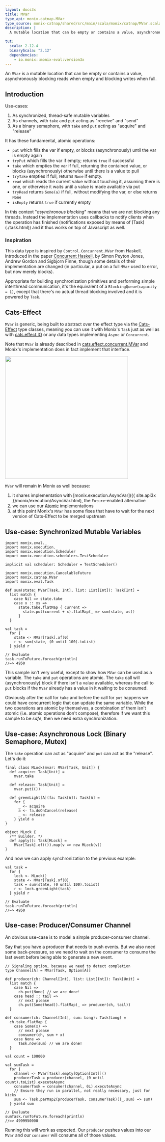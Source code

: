 ```yaml
---
layout: docs3x
title: MVar
type_api: monix.catnap.MVar
type_source: monix-catnap/shared/src/main/scala/monix/catnap/MVar.scala
description: |
  A mutable location that can be empty or contains a value, asynchronously blocking reads when empty and blocking writes when full.

tut:
  scala: 2.12.4
  binaryScala: "2.12"
  dependencies:
    - io.monix::monix-eval:version3x
---
```


An `MVar` is a mutable location that can be empty or contains a value,
asynchronously blocking reads when empty and blocking writes when full.

## Introduction

Use-cases:

1. As synchronized, thread-safe mutable variables
2. As channels, with `take` and `put` acting as "receive" and "send"
3. As a binary semaphore, with `take` and `put` acting as "acquire" and "release"

It has these fundamental, atomic operations:

- `put` which fills the var if empty, or blocks (asynchronously) until the var is empty again
- `tryPut` which fills the var if empty; returns `true` if successful
- `take` which empties the var if full, returning the contained value, or blocks (asynchronously) otherwise until there is a value to pull
- `tryTake` empties if full, returns `None` if empty.
- `read` which reads the current value without touching it, assuming there is one, or otherwise it waits until a value is made available via put
- `tryRead` returns `Some(a)` if full, without modifying the var, or else returns `None`
- `isEmpty` returns `true` if currently empty
    
<p class="extra" markdown='1'>
In this context "<i>asynchronous blocking</i>" means that we are not blocking
any threads. Instead the implementation uses callbacks to notify clients
when the operation has finished (notifications exposed by means of [Task](./task.html))
and it thus works on top of Javascript as well.
</p>

### Inspiration

This data type is inspired by `Control.Concurrent.MVar` from Haskell, introduced in the paper
[Concurrent Haskell](http://research.microsoft.com/~simonpj/papers/concurrent-haskell.ps.gz),
by Simon Peyton Jones, Andrew Gordon and Sigbjorn Finne, though some details of
their implementation are changed (in particular, a put on a full `MVar` used
to error, but now merely blocks).

Appropriate for building synchronization primitives and  performing simple
interthread communication, it's the equivalent of a `BlockingQueue(capacity = 1)`,
except that there's no actual thread blocking involved and it is powered by `Task`.

## Cats-Effect

`MVar` is generic, being built to abstract over the effect type via the
[Cats-Effect](https://typelevel.org/cats-effect/) type classes, meaning
you can use it with Monix's `Task` just as well as with 
[cats.effect.IO](https://typelevel.org/cats-effect/datatypes/io.html)
or any data types implementing `Async` or `Concurrent`.

Note that `MVar` is already described in
[cats.effect.concurrent.MVar](https://typelevel.org/cats-effect/concurrency/mvar.html)
and Monix's implementation does in fact implement that interface.

<a href="https://typelevel.org/cats-effect/concurrency/mvar.html" target="_blank" 
  title="cats.effect.concurrent.MVar" alt="cats.effect.concurrent.MVar">
  <img src="{{ site.url }}/public/images/concurrency-mvar.png" width="400" />
</a>

`MVar` will remain in Monix as well because:

1. it shares implementation with
   [monix.execution.AsyncVar]({{ site.api3x }}monix/execution/AsyncVar.html),
   the `Future`-enabled alternative
2. we can use our [Atomic](../execution/atomic.html) implementations
3. at this point Monix's `MVar` has some fixes that have to wait for
   the next version of Cats-Effect to be merged upstream

## Use-case: Synchronized Mutable Variables

```tut:invisible
import monix.eval._
import monix.execution._
import monix.execution.Scheduler
import monix.execution.schedulers.TestScheduler

implicit val scheduler: Scheduler = TestScheduler()
```

```tut:silent
import monix.execution.CancelableFuture
import monix.catnap.MVar
import monix.eval.Task

def sum(state: MVar[Task, Int], list: List[Int]): Task[Int] =
  list match {
    case Nil => state.take
    case x :: xs =>
      state.take.flatMap { current =>
        state.put(current + x).flatMap(_ => sum(state, xs))
      }
  }

val task = 
  for {
    state <- MVar[Task].of(0)
    r <- sum(state, (0 until 100).toList)
  } yield r

// Evaluate
task.runToFuture.foreach(println)
//=> 4950
```

This sample isn't very useful, except to show how `MVar` can be used
as a variable. The `take` and `put` operations are atomic.
The `take` call will (asynchronously) block if there isn't a value
available, whereas the call to `put` blocks if the `MVar` already
has a value in it waiting to be consumed.

Obviously after the call for `take` and before the call for `put` happens
we could have concurrent logic that can update the same variable.
While the two operations are atomic by themselves, a combination of them
isn't atomic (i.e. atomic operations don't compose), therefore if we want
this sample to be *safe*, then we need extra synchronization.

## Use-case: Asynchronous Lock (Binary Semaphore, Mutex)

The `take` operation can act as "acquire" and `put` can act as the "release".
Let's do it:

```tut:silent
final class MLock(mvar: MVar[Task, Unit]) {
  def acquire: Task[Unit] =
    mvar.take

  def release: Task[Unit] =
    mvar.put(())

  def greenLight[A](fa: Task[A]): Task[A] =
    for {
      _ <- acquire
      a <- fa.doOnCancel(release)
      _ <- release
    } yield a
}

object MLock {
  /** Builder. */
  def apply(): Task[MLock] =
    MVar[Task].of(()).map(v => new MLock(v))
}
```

And now we can apply synchronization to the previous example:

```tut:silent
val task = 
  for {
    lock <- MLock()
    state <- MVar[Task].of(0)
    task = sum(state, (0 until 100).toList)
    r <- lock.greenLight(task)
  } yield r

// Evaluate
task.runToFuture.foreach(println)
//=> 4950
```

## Use-case: Producer/Consumer Channel

An obvious use-case is to model a simple producer-consumer channel.

Say that you have a producer that needs to push events.
But we also need some back-pressure, so we need to wait on the
consumer to consume the last event before being able to generate
a new event.

```tut:silent
// Signaling option, because we need to detect completion
type Channel[A] = MVar[Task, Option[A]]

def producer(ch: Channel[Int], list: List[Int]): Task[Unit] =
  list match {
    case Nil =>
      ch.put(None) // we are done!
    case head :: tail =>
      // next please
      ch.put(Some(head)).flatMap(_ => producer(ch, tail))
  }

def consumer(ch: Channel[Int], sum: Long): Task[Long] =
  ch.take.flatMap {
    case Some(x) =>
      // next please
      consumer(ch, sum + x)
    case None =>
      Task.now(sum) // we are done!
  }

val count = 100000

val sumTask =
  for {
    channel <- MVar[Task].empty[Option[Int]]()
    producerTask = producer(channel, (0 until count).toList).executeAsync
    consumerTask = consumer(channel, 0L).executeAsync
    // Ensure they run in parallel, not really necessary, just for kicks
    sum <- Task.parMap2(producerTask, consumerTask)((_,sum) => sum)
  } yield sum

// Evaluate
sumTask.runToFuture.foreach(println)
//=> 4999950000
```

Running this will work as expected. Our `producer` pushes values
into our `MVar` and our `consumer` will consume all of those values.
